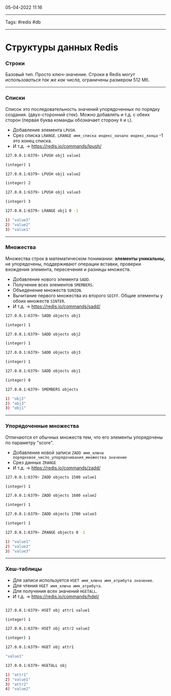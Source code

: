 05-04-2022
11:16
***
Tags: #redis #db
***
# Структуры данных Redis

### Строки
Базовый тип. Просто ключ-значение. Строки в Redis _могут использоваться так же как числа,_ ограничены размером 512 Мб.

---
### Списки
 Список это последовательность значений упорядоченных по порядку создания. (двух-сторонний стек). 
 Можно добавлять и т.д. с обеих сторон (первая буква команды обозначает сторону `R` и `L`).
- Добавление элемента `LPUSH`.
- Срез списка `LRANGE`. `LRANGE имя_списка индекс_начало индекс_конца` -1 это конец списка. 
- И т.д. -> https://redis.io/commands/lpush/

```bash
127.0.0.1:6379> LPUSH obj1 value1

(integer) 1

127.0.0.1:6379> LPUSH obj1 value2

(integer) 2

127.0.0.1:6379> LPUSH obj1 value3

(integer) 3

127.0.0.1:6379> LRANGE obj1 0 -1

1) "value3"
2) "value2"
3) "value1"
```
---
### Множества
Множества строк в математическом понимании: 
**элементы уникальны,** 
не упорядочены, 
поддерживают операции вставки, проверки вхождения элемента, пересечения и разницы множеств.

- Добавление нового элемента `SADD`.
- Получение всех элементов `SMEMBERS`.
- Объеденение множеств `SUNION`.
- Вычитание первого множества из второго `SDIFF`. Общие элементы у обоих множеств `SINTER`.
- И т.д. -> https://redis.io/commands/sadd/

```bash
127.0.0.1:6379> SADD objects obj1

(integer) 1

127.0.0.1:6379> SADD objects obj2

(integer) 1

127.0.0.1:6379> SADD objects obj3

(integer) 1

127.0.0.1:6379> SADD objects obj1

(integer) 0

127.0.0.1:6379> SMEMBERS objects

1) "obj2"
2) "obj3"
3) "obj1"
```
---
### Упорядоченные множества
Отличаются от обычных множеств тем, что его элементы упорядочены по параметру "score".
- Добавление новой записи `ZADD имя_ключа порядковое_число_упорядочивания_множества значение`
- Срез данных `ZRANGE`
- И т.д. -> https://redis.io/commands/zadd/

```bash
127.0.0.1:6379> ZADD objects 1500 value1

(integer) 1

127.0.0.1:6379> ZADD objects 1600 value2

(integer) 1

127.0.0.1:6379> ZADD objects 1700 value3

(integer) 1

127.0.0.1:6379> ZRANGE objects 0 -1

1) "value1"
2) "value2"
3) "value3"
```
---
### Хеш-таблицы
- Для записи используется `HSET имя_ключа имя_атрибута значение`. 
- Для чтения `HGET имя_ключа имя_атрибута`.
- Для получения всех значений `HGETALL`.
- И т.д. -> https://redis.io/commands/hdel/

```bash

127.0.0.1:6379> HSET obj attr1 value1

(integer) 1

127.0.0.1:6379> HSET obj attr2 value2

(integer) 1

127.0.0.1:6379> HGET obj attr1

"value1"

127.0.0.1:6379> HGETALL obj

1) "attr1"
2) "value1"
3) "attr2"
4) "value2"
```

